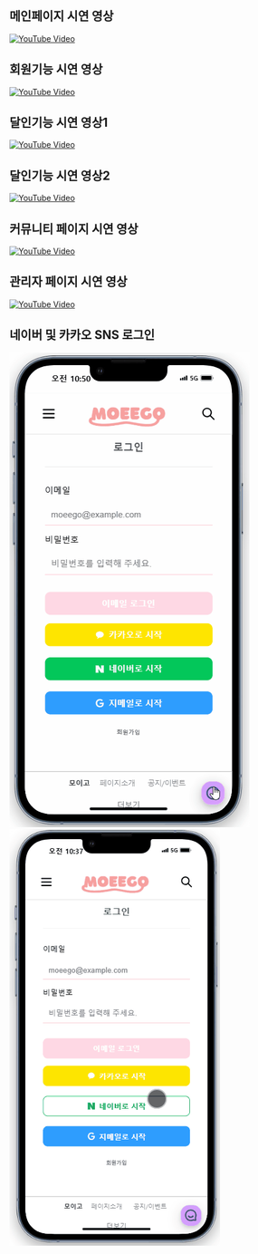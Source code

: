 ## 메인페이지 시연 영상
[![YouTube Video](https://img.youtube.com/vi/XJCs_HKumGc/0.jpg)](https://youtu.be/XJCs_HKumGc)

## 회원기능 시연 영상
[![YouTube Video](https://img.youtube.com/vi/kDf2MJ3-2g8/0.jpg)](https://youtu.be/kDf2MJ3-2g8)

## 달인기능 시연 영상1
[![YouTube Video](https://img.youtube.com/vi/Ux7kkKjYozs/0.jpg)](https://youtu.be/Ux7kkKjYozs)

## 달인기능 시연 영상2
[![YouTube Video](https://img.youtube.com/vi/7OJ-0hfF0qE/0.jpg)](https://youtu.be/7OJ-0hfF0qE)

## 커뮤니티 페이지 시연 영상
[![YouTube Video](https://img.youtube.com/vi/rawraOxSYu4/0.jpg)](https://youtu.be/rawraOxSYu4)

## 관리자 페이지 시연 영상
[![YouTube Video](https://img.youtube.com/vi/uCi8IKE5kqU/0.jpg)](https://youtu.be/uCi8IKE5kqU)

## 네이버 및 카카오 SNS 로그인

![네이버 SNS 로그인](네이버로그인.gif)&emsp;&emsp;&emsp;&emsp;&emsp;![카카오 SNS 로그인](카카오로그인.gif)

